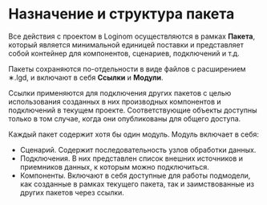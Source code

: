 # Назначение и структура пакета

Все действия с проектом в Loginom осуществляются в рамках **Пакета**, который является минимальной единицей поставки и представляет собой контейнер для компонентов, сценариев, подключений и т.д.

Пакеты сохраняются по-отдельности в виде файлов с расширением ∗.lgd, и включают в себя **Ссылки** и **Модули**.

Ссылки применяются для подключения других пакетов с целью использования созданных в них производных компонентов и подключений в текущем проекте. Соответствующие объекты доступны только в том случае, когда они опубликованы для общего доступа.

Каждый пакет содержит хотя бы один модуль. Модуль включает в себя:
* Сценарий. Содержит последовательность узлов обработки данных.
* Подключения. В них представлен список внешних источников и приемников данных, к которым можно подключиться.
* Компоненты. Включают в себя доступные для работы подмодели, как созданные в рамках текущего пакета, так и заимствованные из других пакетов через ссылки.
